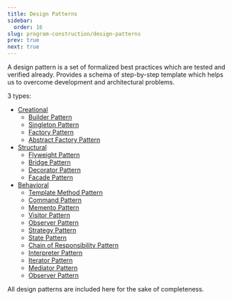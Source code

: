 ```yaml
---
title: Design Patterns
sidebar:
  order: 16
slug: program-construction/design-patterns
prev: true
next: true
---
```


A design pattern is a set of formalized best practices which are tested and
verified already. Provides a schema of step-by-step template which helps us to
overcome development and architectural problems.

3 types:

- [Creational](/program-construction/creational-design-patterns)
  - [Builder Pattern](/program-construction/creational-design-patterns#builder-pattern)
  - [Singleton Pattern](/program-construction/creational-design-patterns#singleton-pattern)
  - [Factory Pattern](/program-construction/creational-design-patterns#factory-pattern)
  - [Abstract Factory Pattern](/program-construction/creational-design-patterns#abstract-factory-pattern) 
- [Structural](/program-construction/structural-design-patterns)
  - [Flyweight Pattern](/program-construction/structural-design-patterns#flyweight-pattern)
  - [Bridge Pattern](/program-construction/structural-design-patterns#bridge-pattern)
  - [Decorator Pattern](/program-construction/structural-design-patterns#decorator-pattern)
  - [Facade Pattern](/program-construction/structural-design-patterns#facade-pattern)
- [Behavioral](/program-construction/behavioral-design-patterns)
  - [Template Method Pattern](/program-construction/behavioral-design-patterns#template-method-pattern)
  - [Command Pattern](/program-construction/behavioral-design-patterns#command-pattern)
  - [Memento Pattern](/program-construction/behavioral-design-patterns#momento-pattern)
  - [Visitor Pattern](/program-construction/behavioral-design-patterns#visitor-pattern)
  - [Observer Pattern](/program-construction/behavioral-design-patterns#observer-pattern)
  - [Strategy Pattern](/program-construction/behavioral-design-patterns#strategy-pattern)
  - [State Pattern](/program-construction/behavioral-design-patterns#state-pattern)
  - [Chain of Responsibility Pattern](/program-construction/behavioral-design-patterns#chain-of-responsibility-pattern)
  - [Interpreter Pattern](/program-construction/behavioral-design-patterns#interpreter-pattern)
  - [Iterator Pattern](/program-construction/behavioral-design-patterns#iterator-pattern)
  - [Mediator Pattern](/program-construction/behavioral-design-patterns#mediator-pattern)
  - [Observer Pattern](/program-construction/behavioral-design-patterns#observer-pattern)


All design patterns are included here for the sake of completeness.
